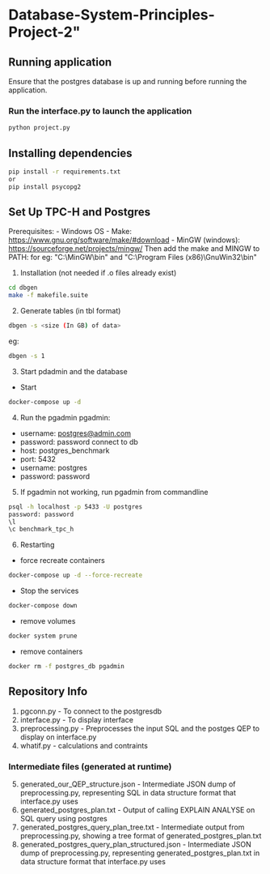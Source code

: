 # Database-System-Principles-Project-2"


## Running application
Ensure that the postgres database is up and running before running the application.
### Run the interface.py to launch the application

```bash
python project.py
```

## Installing dependencies
```bash
pip install -r requirements.txt
or 
pip install psycopg2
```

## Set Up TPC-H and Postgres
Prerequisites:
    - Windows OS
    - Make: https://www.gnu.org/software/make/#download
    - MinGW (windows): https://sourceforge.net/projects/mingw/
    Then add the make and MINGW to PATH: for eg: "C:\MinGW\bin" and "C:\Program Files (x86)\GnuWin32\bin"

1. Installation (not needed if .o files already exist)
```bash 
cd dbgen
make -f makefile.suite
```

2. Generate tables (in tbl format)
```bash
dbgen -s <size (In GB) of data>
```

eg:
```bash
dbgen -s 1
```

3. Start pdadmin and the database

- Start
```bash
docker-compose up -d
```

4. Run the pgadmin
pgadmin:
- username: postgres@admin.com
- password: password
connect to db
- host: postgres_benchmark
- port: 5432
- username: postgres
- password: password

5. If pgadmin not working, run pgadmin from commandline
```bash
psql -h localhost -p 5433 -U postgres
password: password
\l
\c benchmark_tpc_h
```


6. Restarting
- force recreate containers 
```bash
docker-compose up -d --force-recreate
```

- Stop the services
```bash
docker-compose down
```

- remove volumes
```bash
docker system prune
```

- remove containers
```bash
docker rm -f postgres_db pgadmin
```

## Repository Info
1. pgconn.py - To connect to the postgresdb
2. interface.py - To display interface
3. preprocessing.py - Preprocesses the input SQL and the postges QEP to display on interface.py
4. whatif.py - calculations and contraints

### Intermediate files (generated at runtime)
5. generated_our_QEP_structure.json - Intermediate JSON dump of preprocessing.py, representing SQL in data structure format that interface.py uses
6. generated_postgres_plan.txt - Output of calling EXPLAIN ANALYSE on SQL query using postgres
7. generated_postgres_query_plan_tree.txt - Intermediate output from preprocessing.py, showing a tree format of  generated_postgres_plan.txt
8. generated_postgres_query_plan_structured.json - Intermediate JSON dump of preprocessing.py, representing generated_postgres_plan.txt in data structure format that interface.py uses